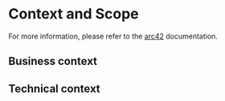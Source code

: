 # Context and Scope

For more information, please refer to the [arc42](https://docs.arc42.org/section-3/) documentation.

## Business context



## Technical context
